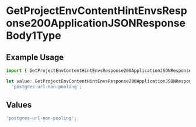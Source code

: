 # GetProjectEnvContentHintEnvsResponse200ApplicationJSONResponseBody1Type

## Example Usage

```typescript
import { GetProjectEnvContentHintEnvsResponse200ApplicationJSONResponseBody1Type } from '@vercel/client/models/operations';

let value: GetProjectEnvContentHintEnvsResponse200ApplicationJSONResponseBody1Type =
  'postgres-url-non-pooling';
```

## Values

```typescript
'postgres-url-non-pooling';
```
